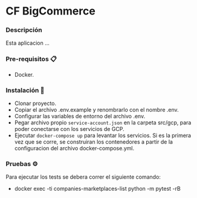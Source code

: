 # CF BigCommerce

### Descripción 

Esta aplicacion ... 

### Pre-requisitos 📋

- Docker.

### Instalación 🔧

- Clonar proyecto.
- Copiar el archivo .env.example y renombrarlo con el nombre .env.
- Configurar las variables de entorno del archivo .env.
- Pegar archivo propio `service-account.json` en la carpeta src/gcp, para poder conectarse con los servicios de GCP.
- Ejecutar `docker-compose up` para levantar los servicios. Si es la primera vez que se corre, se construiran los contenedores a partir de la configuracion del archivo docker-compose.yml.

### Pruebas ⚙️

Para ejecutar los tests se debera correr el siguiente comando:

- docker exec -ti companies-marketplaces-list python -m pytest -rB
